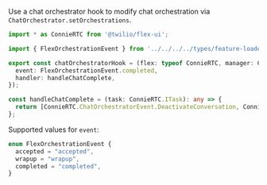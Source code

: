 Use a chat orchestrator hook to modify chat orchestration via `ChatOrchestrator.setOrchestrations`.

```ts
import * as ConnieRTC from '@twilio/flex-ui';

import { FlexOrchestrationEvent } from '../../../../types/feature-loader';

export const chatOrchestratorHook = (flex: typeof ConnieRTC, manager: ConnieRTC.Manager) => ({
  event: FlexOrchestrationEvent.completed,
  handler: handleChatComplete,
});

const handleChatComplete = (task: ConnieRTC.ITask): any => {
  return [ConnieRTC.ChatOrchestratorEvent.DeactivateConversation, ConnieRTC.ChatOrchestratorEvent.LeaveConversation];
};
```

Supported values for `event`:

```ts
enum FlexOrchestrationEvent {
  accepted = "accepted",
  wrapup = "wrapup",
  completed = "completed",
}
```